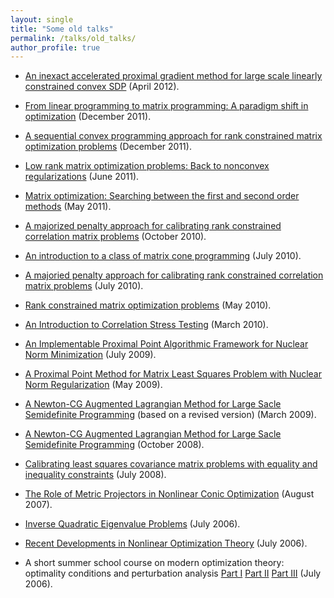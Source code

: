 ```yaml
---
layout: single
title: "Some old talks"
permalink: /talks/old_talks/
author_profile: true
---
```


- [An inexact accelerated proximal gradient method for large scale linearly constrained convex SDP](../files/Talk_inexactAPG.pdf) (April 2012).

- [From linear programming to matrix programming: A paradigm shift in optimization](../files/Zheda_2011.pdf) (December 2011).

- [A sequential convex programming approach for rank constrained matrix optimization problems](../files/Zheda_SCP2011.pdf) (December 2011).

- [Low rank matrix optimization problems: Back to nonconvex regularizations](../files/ISFOR2011SunDF.pdf) (June 2011).

- [Matrix optimization: Searching between the first and second order methods](../files/SIAMOP11SundFTalk.pdf) (May 2011).

- [A majorized penalty approach for calibrating rank constrained correlation matrix problems](../files/IPAMSunDF.pdf) (October 2010).

- [An introduction to a class of matrix cone programming](../files/BJ_TJ_talk.pdf) (July 2010).

- [A majoried penalty approach for calibrating rank constrained correlation matrix problems](../files/IcoCoSunDF.pdf) (July 2010).

- [Rank constrained matrix optimization problems](../files/Pencorr_May20.pdf) (May 2010).

- [An Introduction to Correlation Stress Testing](../files/StressTest.pdf) (March 2010).

- [An Implementable Proximal Point Algorithmic Framework for Nuclear Norm Minimization](../files/BJTU_July_09_talk.pdf) (July 2009).

- [A Proximal Point Method for Matrix Least Squares Problem with Nuclear Norm Regularization](../files/WCOM_09_talk.pdf) (May 2009).

- [A Newton-CG Augmented Lagrangian Method for Large Sacle Semidefinite Programming](../files/SFU_Math_09_talk.pdf) (based on a revised version) (March 2009).

- [A Newton-CG Augmented Lagrangian Method for Large Sacle Semidefinite Programming](../files/UIUC_IESE_08_talk.pdf) (October 2008).

- [Calibrating least squares covariance matrix problems with equality and inequality constraints](../files/CaliMat_08_talk.pdf) (July 2008).

- [The Role of Metric Projectors in Nonlinear Conic Optimization](../files/Erice07_Sun_talk.pdf) (August 2007).

- [Inverse Quadratic Eigenvalue Problems](../files/Tianjin_06_Talk.pdf) (July 2006).

- [Recent Developments in Nonlinear Optimization Theory](../files/Tsinghua_06.pdf) (July 2006).

- A short summer school course on modern optimization theory: optimality conditions and perturbation analysis [Part I](../files/SummerSchCourse_Ch1_06.pdf) [Part II](../files/SummerSchCourse_Ch2_06.pdf) [Part III](../files/SummerSchCourse_Ch3_06.pdf) (July 2006).